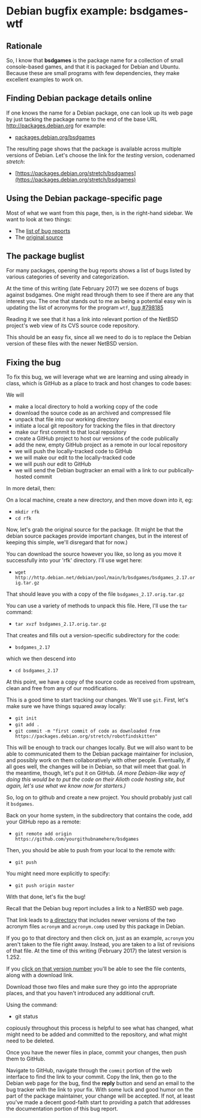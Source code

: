 
# Debian bugfix example: bsdgames-wtf

## Rationale

So, I know that **bsdgames** is the package name for a collection of small
console-based games, and that it is packaged for Debian and Ubuntu.  Because
these are small programs with few dependencies, they make excellent examples
to work on.

## Finding Debian package details online

If one knows the name for a Debian package, one can look up its web page by
just tacking the package name to the end of the base URL
http://packages.debian.org for example:

 * [packages.debian.org/bsdgames](http://packages.debian.org/bsdgames)

The resulting page shows that the package is available across multiple
versions of Debian.  Let's choose the link for the *testing* version,
codenamed *stretch*:

  * [https://packages.debian.org/stretch/bsdgames](https://packages.debian.org/stretch/bsdgames)

## Using the Debian package-specific page

Most of what we want from this page, then, is in the right-hand sidebar. We
want to look at two things:

  * The [list of bug reports](https://bugs.debian.org/bsdgames)
  * The [original source](http://http.debian.net/debian/pool/main/b/bsdgames/bsdgames_2.17.orig.tar.gz)

## The package buglist

For many packages, opening the bug reports shows a list of bugs listed by
various categories of severity and categorization.

At the time of this writing (late February 2017) we see dozens of bugs
against bsdgames.  One might read through them to see if there are any that
interest you.  The one that stands out to me as being a potential easy win
is updating the list of acronyms for the program `wtf`, [bug #798185](https://bugs.debian.org/cgi-bin/bugreport.cgi?bug=798185)

Reading it we see that it has a link into relevant portion of the NetBSD
project's web view of its CVS source code repository.

This should be an easy fix, since all we need to do is to replace the Debian
version of these files with the newer NetBSD version.


## Fixing the bug

To fix this bug, we will leverage what we are learning and using already in
class, which is GitHub as a place to track and host changes to code bases:

We will 
 
  * make a local directory to hold a working copy of the code  
  * download the source code as an archived and compressed file
  * unpack that file into our working directory
  * initiate a local git repository for tracking the files in that directory
  * make our first commit to that local repository
  * create a GitHub project to host our versions of the code publically
  * add the new, empty GitHub project as a remote in our local repository
  * we will push the locally-tracked code to GitHub
  * we will make our edit to the locally-tracked code
  * we will push our edit to GitHub
  * we will send the Debian bugtracker an email with a link to our publically-hosted commit

In more detail, then:

On a local machine, create a new directory, and then move down into it, eg:

  * `mkdir rfk`
  * `cd rfk`

Now, let's grab the original source for the package. (It might be that the
debian source packages provide important changes, but in the interest of
keeping this simple, we'll disregard that for now.)

You can download the source however you like, so long as you move it
successfully into your 'rfk' directory. I'll use wget here:

  * `wget http://http.debian.net/debian/pool/main/b/bsdgames/bsdgames_2.17.orig.tar.gz`

That should leave you with a copy of the file `bsdgames_2.17.orig.tar.gz`

You can use a variety of methods to unpack this file. Here, I'll use the
`tar` command:

  * `tar xvzf bsdgames_2.17.orig.tar.gz`

That creates and fills out a version-specific subdirectory for the code:

  * `bsdgames_2.17`

which we then descend into

  * `cd bsdgames_2.17`

At this point, we have a copy of the source code as received from upstream,
clean and free from any of our modifications.

This is a good time to start tracking our changes. We'll use `git`. First,
let's make sure we have things squared away locally:

  * `git init`
  * `git add . `
  * `git commit -m "first commit of code as downloaded from https://packages.debian.org/stretch/robotfindskitten"`

This will be enough to track our changes locally. But we will also want to
be able to communicated them to the Debian package maintainer for inclusion,
and possibly work on them collaboratively with other people.  Eventually, if
all goes well, the changes will be in Debian, so that will meet that goal. 
In the meantime, though, let's put it on GitHub.  _(A more Debian-like way of
doing this would be to put the code on their Alioth code hosting site, but
again, let's use what we know now for starters.)_

So, log on to github and create a new project. You should probably just call
it `bsdgames`.

Back on your home system, in the subdirectory that contains the code, add your GitHub repo as a remote:

  * `git remote add origin https://github.com/yourgithubnamehere/bsdgames`

Then, you should be able to push from your local to the remote with:

  * `git push`

You might need more explicitly to specify:

  * `git push origin master`

With that done, let's fix the bug!

Recall that the Debian bug report includes a link to a NetBSD web page.

That link leads to [a directory](http://cvsweb.netbsd.org/bsdweb.cgi/src/share/misc/?only_with_tag=MAIN) that includes newer versions of the two acronym files `acronym` and `acronym.comp` used by this package in Debian.

If you go to that directory and then click on, just as an example, `acronym` you aren't taken to the file right away. Instead, you are taken to a list of revisions of that file. At the time of this writing (February 2017) the latest version is 1.252. 

If you [click on that version number](http://cvsweb.netbsd.org/bsdweb.cgi/src/share/misc/acronyms?rev=1.252&content-type=text/x-cvsweb-markup&only_with_tag=MAIN)
you'll be able to see the file contents, along with a download link.

Download those two files and make sure they go into the appropriate places, and that you haven't introduced any additional cruft. 

Using the command:

  * git status

copiously throughout this process is helpful to see what has changed, what
might need to be added and committed to the repository, and what might need
to be deleted.

Once you have the newer files in place, commit your changes, then push them to
GitHub.

Navigate to GitHub, navigate through the `commit` portion of the web
interface to find the link to your commit.  Copy the link, then go to the
Debian web page for the bug, find the **reply** button and send an email to
the bug tracker with the link to your fix.  With some luck and good humor on
the part of the package maintainer, your change will be accepted.  If not,
at least you've made a decent good-faith start to providing a patch that
addresses the documentation portion of this bug report.

